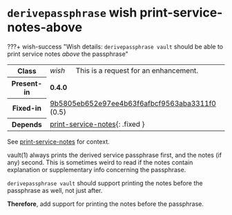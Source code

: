 # `derivepassphrase` wish print-service-notes-above

???+ wish-success "Wish details: `derivepassphrase vault` should be able to print service notes *above* the passphrase"
    <table id="bug-summary" markdown>
        <tr><th scope=col>Class<td><i>wish</i><td>This is a request for an enhancement.
        <tr><th scope=col>Present-in<td colspan=2><b>0.4.0</b>
        <tr><th scope=col>Fixed-in<td colspan=2><a href="https://github.com/the-13th-letter/derivepassphrase/commit/9b5805eb652e97ee4b63f6afbcf9563aba3311f0">9b5805eb652e97ee4b63f6afbcf9563aba3311f0</a> (0.5)
        <tr><th scope=col>Depends<td colspan=2>[print-service-notes](print-service-notes.md){: .fixed }
    </table>

See [print-service-notes](print-service-notes.md) for context.

vault(1) always prints the derived service passphrase first, and the notes (if any) second.  This is sometimes weird to read if the notes contain explanation or supplementary info concerning the passphrase.

`derivepassphrase vault` should support printing the notes before the passphrase as well, not just after.

**Therefore**, add support for printing the notes before the passphrase.
